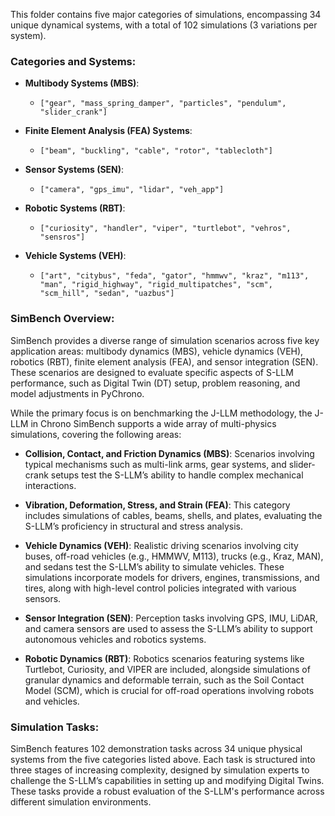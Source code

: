This folder contains five major categories of simulations, encompassing 34 unique dynamical systems, with a total of 102 simulations (3 variations per system).

### Categories and Systems:

- **Multibody Systems (MBS)**:
  - `["gear", "mass_spring_damper", "particles", "pendulum", "slider_crank"]`
  
- **Finite Element Analysis (FEA) Systems**:
  - `["beam", "buckling", "cable", "rotor", "tablecloth"]`

- **Sensor Systems (SEN)**:
  - `["camera", "gps_imu", "lidar", "veh_app"]`

- **Robotic Systems (RBT)**:
  - `["curiosity", "handler", "viper", "turtlebot", "vehros", "sensros"]`

- **Vehicle Systems (VEH)**:
  - `["art", "citybus", "feda", "gator", "hmmwv", "kraz", "m113", "man", "rigid_highway", "rigid_multipatches", "scm", "scm_hill", "sedan", "uazbus"]`

### SimBench Overview:

SimBench provides a diverse range of simulation scenarios across five key application areas: multibody dynamics (MBS), vehicle dynamics (VEH), robotics (RBT), finite element analysis (FEA), and sensor integration (SEN). These scenarios are designed to evaluate specific aspects of S-LLM performance, such as Digital Twin (DT) setup, problem reasoning, and model adjustments in PyChrono.

While the primary focus is on benchmarking the J-LLM methodology, the J-LLM in Chrono SimBench supports a wide array of multi-physics simulations, covering the following areas:

- **Collision, Contact, and Friction Dynamics (MBS)**: Scenarios involving typical mechanisms such as multi-link arms, gear systems, and slider-crank setups test the S-LLM’s ability to handle complex mechanical interactions.

- **Vibration, Deformation, Stress, and Strain (FEA)**: This category includes simulations of cables, beams, shells, and plates, evaluating the S-LLM’s proficiency in structural and stress analysis.

- **Vehicle Dynamics (VEH)**: Realistic driving scenarios involving city buses, off-road vehicles (e.g., HMMWV, M113), trucks (e.g., Kraz, MAN), and sedans test the S-LLM’s ability to simulate vehicles. These simulations incorporate models for drivers, engines, transmissions, and tires, along with high-level control policies integrated with various sensors.

- **Sensor Integration (SEN)**: Perception tasks involving GPS, IMU, LiDAR, and camera sensors are used to assess the S-LLM’s ability to support autonomous vehicles and robotics systems.

- **Robotic Dynamics (RBT)**: Robotics scenarios featuring systems like Turtlebot, Curiosity, and VIPER are included, alongside simulations of granular dynamics and deformable terrain, such as the Soil Contact Model (SCM), which is crucial for off-road operations involving robots and vehicles.

### Simulation Tasks:

SimBench features 102 demonstration tasks across 34 unique physical systems from the five categories listed above. Each task is structured into three stages of increasing complexity, designed by simulation experts to challenge the S-LLM’s capabilities in setting up and modifying Digital Twins. These tasks provide a robust evaluation of the S-LLM's performance across different simulation environments.
